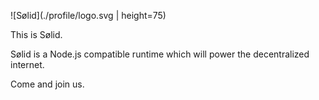 ![Sølid](./profile/logo.svg | height=75)

This is Sølid.

Sølid is a Node.js compatible runtime which will power the decentralized internet.

Come and join us.
